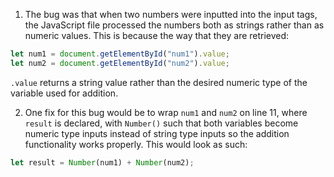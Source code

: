1. The bug was that when two numbers were inputted into the input tags, the JavaScript file processed the numbers both as strings rather than as numeric values. This is because the way that they are retrieved:

```js
let num1 = document.getElementById("num1").value;
let num2 = document.getElementById("num2").value;
```

`.value` returns a string value rather than the desired numeric type of the variable used for addition.

2. One fix for this bug would be to wrap `num1` and `num2` on line 11, where `result` is declared, with `Number()` such that both variables become numeric type inputs instead of string type inputs so the addition functionality works properly. This would look as such:

```js
let result = Number(num1) + Number(num2);
```